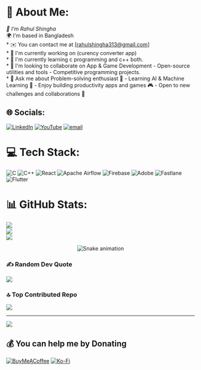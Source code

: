 # 💫 About Me:
 *🧠 I'm Rahul Shingha<br>*🌍 I'm based in Bangladesh<br>* ✉️  You can contact me at [rahulshingha313@gmail.com]<br>* 🚀  I'm currently working on (curency converter app)<br>* 🧠  I'm currently learning c programming and c++ both.<br>* 👥  I'm looking to collaborate on App & Game Development - Open-source utilities and tools - Competitive programming projects.<br>* 💬  Ask me about Problem-solving enthusiast 🧠 - Learning AI & Machine Learning 🤖 - Enjoy building productivity apps and games 🎮 - Open to new challenges and collaborations 🚀


## 🌐 Socials:
[![LinkedIn](https://img.shields.io/badge/LinkedIn-%230077B5.svg?logo=linkedin&logoColor=white)](https://linkedin.com/in/RahulShingha) [![YouTube](https://img.shields.io/badge/YouTube-%23FF0000.svg?logo=YouTube&logoColor=white)](https://youtube.com/@rahulshingha6152) [![email](https://img.shields.io/badge/Email-D14836?logo=gmail&logoColor=white)](mailto:rahulshingha313@gmail.com) 

# 💻 Tech Stack:
![C](https://img.shields.io/badge/c-%2300599C.svg?style=for-the-badge&logo=c&logoColor=white) ![C++](https://img.shields.io/badge/c++-%2300599C.svg?style=for-the-badge&logo=c%2B%2B&logoColor=white) ![React](https://img.shields.io/badge/react-%2320232a.svg?style=for-the-badge&logo=react&logoColor=%2361DAFB) ![Apache Airflow](https://img.shields.io/badge/Apache%20Airflow-017CEE?style=for-the-badge&logo=Apache%20Airflow&logoColor=white) ![Firebase](https://img.shields.io/badge/firebase-a08021?style=for-the-badge&logo=firebase&logoColor=ffcd34) ![Adobe](https://img.shields.io/badge/adobe-%23FF0000.svg?style=for-the-badge&logo=adobe&logoColor=white) ![Fastlane](https://img.shields.io/badge/fastlane-%2382bd4e.svg?style=for-the-badge&logo=fastlane&logoColor=black) ![Flutter](https://img.shields.io/badge/Flutter-%2302569B.svg?style=for-the-badge&logo=Flutter&logoColor=white)
# 📊 GitHub Stats:
![](https://github-readme-stats.vercel.app/api?username=rahul-3613&theme=dark&hide_border=false&include_all_commits=false&count_private=false)<br/>
![](https://nirzak-streak-stats.vercel.app/?user=rahul-3613&theme=dark&hide_border=false)<br/>
![](https://github-readme-stats.vercel.app/api/top-langs/?username=rahul-3613&theme=dark&hide_border=false&include_all_commits=false&count_private=false&layout=compact)

<div align="center">
  <img src="https://profile-readme-generator.com/assets/snake.svg" alt="Snake animation" />
</div>

### ✍️ Random Dev Quote
![](https://quotes-github-readme.vercel.app/api?type=horizontal&theme=radical)

### 🔝 Top Contributed Repo
![](https://github-contributor-stats.vercel.app/api?username=rahul-3613&limit=5&theme=dark&combine_all_yearly_contributions=true)

---
[![](https://visitcount.itsvg.in/api?id=rahul-3613&icon=0&color=3)](https://visitcount.itsvg.in)

  ## 💰 You can help me by Donating
  [![BuyMeACoffee](https://img.shields.io/badge/Buy%20Me%20a%20Coffee-ffdd00?style=for-the-badge&logo=buy-me-a-coffee&logoColor=black)](https://buymeacoffee.com/RahulShingha) [![Ko-Fi](https://img.shields.io/badge/Ko--fi-F16061?style=for-the-badge&logo=ko-fi&logoColor=white)](https://ko-fi.com/RahulShingha) 

  
<!-- Proudly created with GPRM ( https://gprm.itsvg.in ) -->
